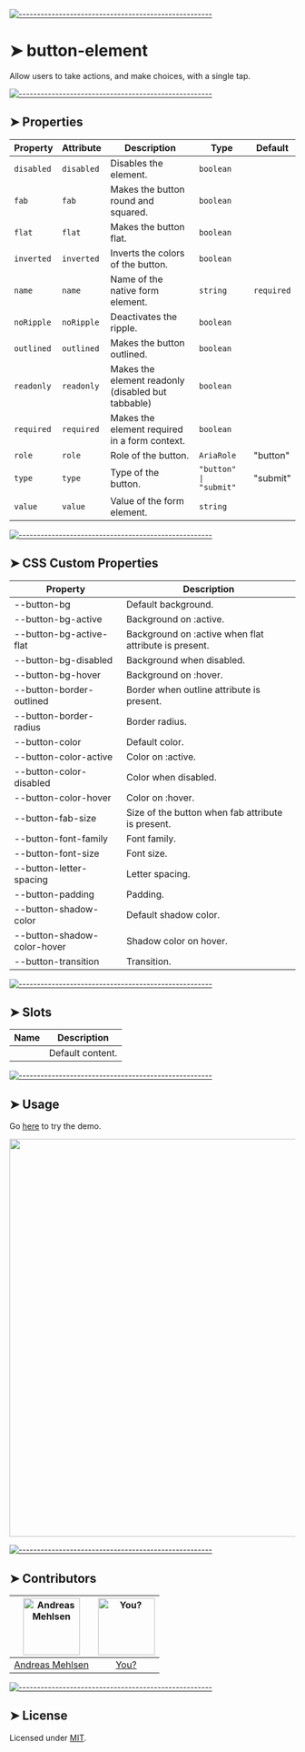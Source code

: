 
[![-----------------------------------------------------](https://raw.githubusercontent.com/andreasbm/readme/master/assets/lines/colored.png)](#button-element)

# ➤ button-element

Allow users to take actions, and make choices, with a single tap.

[![-----------------------------------------------------](https://raw.githubusercontent.com/andreasbm/readme/master/assets/lines/colored.png)](#properties)

## ➤ Properties

| Property   | Attribute  | Description                                      | Type                   | Default    |
|------------|------------|--------------------------------------------------|------------------------|------------|
| `disabled` | `disabled` | Disables the element.                            | `boolean`              |            |
| `fab`      | `fab`      | Makes the button round and squared.              | `boolean`              |            |
| `flat`     | `flat`     | Makes the button flat.                           | `boolean`              |            |
| `inverted` | `inverted` | Inverts the colors of the button.                | `boolean`              |            |
| `name`     | `name`     | Name of the native form element.                 | `string`               | `required` |
| `noRipple` | `noRipple` | Deactivates the ripple.                          | `boolean`              |            |
| `outlined` | `outlined` | Makes the button outlined.                       | `boolean`              |            |
| `readonly` | `readonly` | Makes the element readonly (disabled but tabbable) | `boolean`              |            |
| `required` | `required` | Makes the element required in a form context.    | `boolean`              |            |
| `role`     | `role`     | Role of the button.                              | `AriaRole`             | "button"   |
| `type`     | `type`     | Type of the button.                              | `"button" \| "submit"` | "submit"   |
| `value`    | `value`    | Value of the form element.                       | `string`               |            |


[![-----------------------------------------------------](https://raw.githubusercontent.com/andreasbm/readme/master/assets/lines/colored.png)](#css-custom-properties)

## ➤ CSS Custom Properties

| Property                    | Description                                      |
|-----------------------------|--------------------------------------------------|
| --button-bg                 | Default background.                              |
| --button-bg-active          | Background on :active.                           |
| --button-bg-active-flat     | Background on :active when flat attribute is present. |
| --button-bg-disabled        | Background when disabled.                        |
| --button-bg-hover           | Background on :hover.                            |
| --button-border-outlined    | Border when outline attribute is present.        |
| --button-border-radius      | Border radius.                                   |
| --button-color              | Default color.                                   |
| --button-color-active       | Color on :active.                                |
| --button-color-disabled     | Color when disabled.                             |
| --button-color-hover        | Color on :hover.                                 |
| --button-fab-size           | Size of the button when fab attribute is present. |
| --button-font-family        | Font family.                                     |
| --button-font-size          | Font size.                                       |
| --button-letter-spacing     | Letter spacing.                                  |
| --button-padding            | Padding.                                         |
| --button-shadow-color       | Default shadow color.                            |
| --button-shadow-color-hover | Shadow color on hover.                           |
| --button-transition         | Transition.                                      |


[![-----------------------------------------------------](https://raw.githubusercontent.com/andreasbm/readme/master/assets/lines/colored.png)](#slots)

## ➤ Slots

| Name | Description      |
|------|------------------|
|      | Default content. |



[![-----------------------------------------------------](https://raw.githubusercontent.com/andreasbm/readme/master/assets/lines/colored.png)](#usage)

## ➤ Usage

Go [here](https://weightless.dev/elements/button) to try the demo.

<a href="https://weightless.dev/elements/button" align="center">
  <img src="https://raw.githubusercontent.com/andreasbm/elements/master/screenshots/button-element.png?token=AF-iBV1pZn7D_ITJDLgD6NVlQjtvXupXks5cgq0VwA%3D%3D" width="700" />
</a>


[![-----------------------------------------------------](https://raw.githubusercontent.com/andreasbm/readme/master/assets/lines/colored.png)](#contributors)

## ➤ Contributors
	
|[<img alt="Andreas Mehlsen" src="https://avatars1.githubusercontent.com/u/6267397?s=460&v=4" width="100">](https://twitter.com/andreasmehlsen) | [<img alt="You?" src="https://joeschmoe.io/api/v1/random" width="100">](https://github.com/andreasbm/weightless/blob/master/CONTRIBUTING.md)|
|:---: | :---:|
|[Andreas Mehlsen](https://twitter.com/andreasmehlsen) | [You?](https://github.com/andreasbm/weightless/blob/master/CONTRIBUTING.md)|

[![-----------------------------------------------------](https://raw.githubusercontent.com/andreasbm/readme/master/assets/lines/colored.png)](#license)

## ➤ License
	
Licensed under [MIT](https://opensource.org/licenses/MIT).